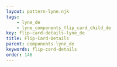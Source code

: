 ```yaml
---
layout: pattern-lyne.njk
tags: 
    - lyne_de
    - lyne_components_flip_card_child_de
key: flip-card-details-lyne_de
title: Flip-Card-Details
parent: components-lyne_de
keywords: flip-card-details
order: 146
---
```

